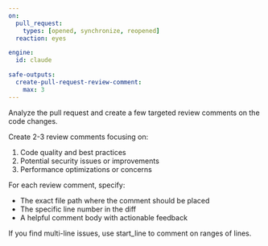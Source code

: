 ```yaml
---
on:
  pull_request:
    types: [opened, synchronize, reopened]
  reaction: eyes

engine: 
  id: claude

safe-outputs:
  create-pull-request-review-comment:
    max: 3
---
```


Analyze the pull request and create a few targeted review comments on the code changes. 

Create 2-3 review comments focusing on:
1. Code quality and best practices
2. Potential security issues or improvements  
3. Performance optimizations or concerns

For each review comment, specify:
- The exact file path where the comment should be placed
- The specific line number in the diff
- A helpful comment body with actionable feedback

If you find multi-line issues, use start_line to comment on ranges of lines.
